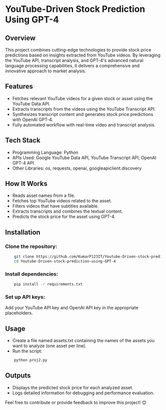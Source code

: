 #  YouTube-Driven Stock Prediction Using GPT-4
## Overview
  This project combines cutting-edge technologies to provide stock price predictions based on insights extracted from YouTube videos. By leveraging the YouTube API, transcript analysis, and GPT-4's advanced natural language processing capabilities, it delivers a comprehensive and innovative approach to market analysis.

## Features
 - Fetches relevant YouTube videos for a given stock or asset using the YouTube Data API.
 - Extracts transcripts from the videos using the YouTube Transcript API.
 - Synthesizes transcript content and generates stock price predictions with OpenAI GPT-4.
 - Fully automated workflow with real-time video and transcript analysis.

## Tech Stack
 - Programming Language: Python
 - APIs Used:
      Google YouTube Data API, 
      YouTube Transcript API, 
      OpenAI GPT-4 API.
 - Other Libraries: os, requests, openai, googleapiclient.discovery

## How It Works
 - Reads asset names from a file.
 - Fetches top YouTube videos related to the asset.
 - Filters videos that have subtitles available.
 - Extracts transcripts and combines the textual content.
 - Predicts the stock price for the asset using GPT-4.

## Installation
### Clone the repository:
```bash
    git clone https://github.com/KumarP123IT/Youtube-Driven-stock-prediction-using-GPT-4.git
    cd Youtube-Driven-stock-prediction-using-GPT-4
```
### Install dependencies:
```bash
    pip install -r requirements.txt
```
### Set up API keys:
  Add your YouTube API key and OpenAI API key in the appropriate placeholders.

## Usage
 - Create a file named assets.txt containing the names of the assets you want to analyze (one asset per line).
 - Run the script:
```bash
    python proj2.py
```

## Outputs
 - Displays the predicted stock price for each analyzed asset.
 - Logs detailed information for debugging and performance evaluation.

Feel free to contribute or provide feedback to improve this project! 😊
